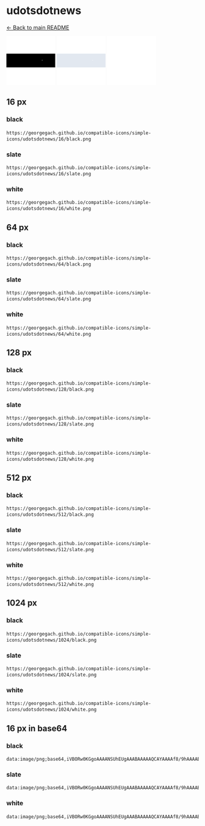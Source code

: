 # udotsdotnews

[← Back to main README](../../README.md)


<img src="./128/black.png" width="128" alt="udotsdotnews black icon" />
<img src="./128/slate.png" width="128" alt="udotsdotnews slate icon" />
<img src="./128/white.png" width="128" alt="udotsdotnews white icon" />

## 16 px

### black
```
https://georgegach.github.io/compatible-icons/simple-icons/udotsdotnews/16/black.png
```

### slate
```
https://georgegach.github.io/compatible-icons/simple-icons/udotsdotnews/16/slate.png
```

### white
```
https://georgegach.github.io/compatible-icons/simple-icons/udotsdotnews/16/white.png
```

## 64 px

### black
```
https://georgegach.github.io/compatible-icons/simple-icons/udotsdotnews/64/black.png
```

### slate
```
https://georgegach.github.io/compatible-icons/simple-icons/udotsdotnews/64/slate.png
```

### white
```
https://georgegach.github.io/compatible-icons/simple-icons/udotsdotnews/64/white.png
```

## 128 px

### black
```
https://georgegach.github.io/compatible-icons/simple-icons/udotsdotnews/128/black.png
```

### slate
```
https://georgegach.github.io/compatible-icons/simple-icons/udotsdotnews/128/slate.png
```

### white
```
https://georgegach.github.io/compatible-icons/simple-icons/udotsdotnews/128/white.png
```

## 512 px

### black
```
https://georgegach.github.io/compatible-icons/simple-icons/udotsdotnews/512/black.png
```

### slate
```
https://georgegach.github.io/compatible-icons/simple-icons/udotsdotnews/512/slate.png
```

### white
```
https://georgegach.github.io/compatible-icons/simple-icons/udotsdotnews/512/white.png
```

## 1024 px

### black
```
https://georgegach.github.io/compatible-icons/simple-icons/udotsdotnews/1024/black.png
```

### slate
```
https://georgegach.github.io/compatible-icons/simple-icons/udotsdotnews/1024/slate.png
```

### white
```
https://georgegach.github.io/compatible-icons/simple-icons/udotsdotnews/1024/white.png
```

## 16 px in base64

### black
```
data:image/png;base64,iVBORw0KGgoAAAANSUhEUgAAABAAAAAQCAYAAAAf8/9hAAAABmJLR0QA/wD/AP+gvaeTAAAAWklEQVQ4je2QQQqAMAwEp/Xiw/z/I3yFom29bGDxaDx2IIRswiYEJmkKsGUNLuAGFmAoijKmY3rMVIAD2IHTml25mTa0yOtW5bSGm23ipcU1TvdTP5F+4uQHHiHLGlePBDY0AAAAAElFTkSuQmCC
```

### slate
```
data:image/png;base64,iVBORw0KGgoAAAANSUhEUgAAABAAAAAQCAYAAAAf8/9hAAAABmJLR0QA/wD/AP+gvaeTAAAAh0lEQVQ4je3OMU4DQRBE0VezK8sXQFwI7n8GyCwnzsFTBLtGhJYsMv+sW9W/iycPk4/T5e0hwefp8tX6ji46SksiSkWWqYVBJk21kTBWdR2cZ/Oa9LB55yZhVkf2b9VrZBWCMAdSjmMYt1qt283vbi+8/J3KXHHAy1ZyjyXuZF0b7/emn/wTP3MzMD8g8m/5AAAAAElFTkSuQmCC
```

### white
```
data:image/png;base64,iVBORw0KGgoAAAANSUhEUgAAABAAAAAQCAYAAAAf8/9hAAAABmJLR0QA/wD/AP+gvaeTAAAAYUlEQVQ4je3OQQpCMQxF0dNaxB24Id3/QlyC/sZJCsFpHf4LIeRxScLJNi0iHrsL3vjggshq2ZVcyZfTBw68cMc1xSVM9HLwwCjz7CnefsSWvWbrm8psERE2GHjuLDj5A1+KVxmcN5cG5AAAAABJRU5ErkJggg==
```

